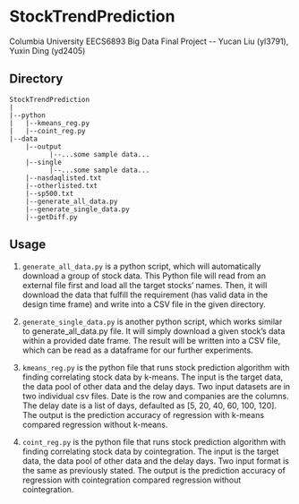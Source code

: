 # StockTrendPrediction
Columbia University EECS6893 Big Data Final Project -- Yucan Liu (yl3791), Yuxin Ding (yd2405)

## Directory
```
StockTrendPrediction
|
|--python
|   |--kmeans_reg.py
|   |--coint_reg.py
|--data
    |--output
          |--...some sample data...
    |--single
          |--...some sample data...
    |--nasdaqlisted.txt
    |--otherlisted.txt
    |--sp500.txt
    |--generate_all_data.py
    |--generate_single_data.py
    |--getDiff.py
```

## Usage
1. `generate_all_data.py` is a python script, which will automatically download a group of stock data. This Python file will read from an external file first and load all the target stocks’ names. Then, it will download the data that fulfill the requirement (has valid data in the design time frame) and write into a CSV file in the given directory.

2. `generate_single_data.py` is another python script, which works similar to generate_all_data.py file. It will simply download a given stock’s data within a provided date frame. The result will be written into a CSV file, which can be read as a dataframe for our further experiments.

3. `kmeans_reg.py` is the python file that runs stock prediction algorithm with finding correlating stock data by k-means. The input is the target data, the data pool of other data and the delay days. Two input datasets are in two individual csv files. Date is the row and companies are the columns. The delay date is a list of days, defaulted as [5, 20, 40, 60, 100, 120]. The output is the prediction accuracy of regression with k-means compared regression without k-means.

4. `coint_reg.py` is the python file that runs stock prediction algorithm with finding correlating stock data by cointegration. The input is the target data, the data pool of other data and the delay days. Two input format is the same as previously stated. The output is the prediction accuracy of regression with cointegration compared regression without cointegration.
